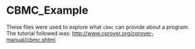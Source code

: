 # CBMC_Example
These files were used to explore what `cbmc` can provide about a program. The 
tutorial followed was: http://www.cprover.org/cprover-manual/cbmc.shtml
